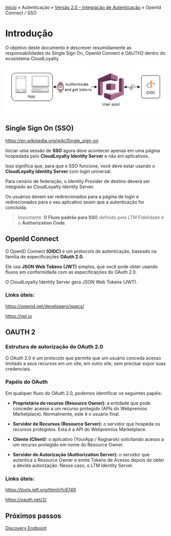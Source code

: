 [Início](/readme.md) &raquo; Autenticação &raquo; [Versão 2.0 - Integração de Autenticação](/auth/cognito/readme.md) &raquo; OpenId Connect / SSO

# Introdução

O objetivo deste documento é descrever resumidamente as responsabilidades do Single Sign On, OpenId Connect e OAUTH2 dentro do ecosistema CloudLoyalty

![Cognito / OpenId Connect](/images/sso-amazon.png)

## Single Sign On (SSO)

https://en.wikipedia.org/wiki/Single_sign-on

Iniciar uma sessão de **SSO** agora deve acontecer apenas em uma página hospedada pelo **CloudLoyalty Identity Server** e não em aplicativos.

Isso significa que, para que o SSO funcione, você deve estar usando o **CloudLoyalty Identity Server** com login universal.

Para cenário de federação, o Identity Provider de destino deverá ser integrado ao CloudLoyalty Identity Server.

Os usuários devem ser redirecionados para a página de login e redirecionados para o seu aplicativo assim que a autenticação for concluída.

> Importante: **O Fluxo padrão para SSO** definido pela LTM Fidelidade é o **Authorization Code.**

## OpenId Connect

O OpenID Connect **(OIDC)** é um protocolo de autenticação, baseado na família de especificações **OAuth 2.0.**

Ele usa **JSON Web Tokens (JWT)** simples, que você pode obter usando fluxos em conformidade com as especificações do OAuth 2.0.

O CloudLoyalty Identity Server gera JSON Web Tokens (JWT).

### Links úteis:

https://openid.net/developers/specs/

https://jwt.io

## OAUTH 2

### Estrutura de autorização do OAuth 2.0

O OAuth 2.0 é um protocolo que permite que um usuário conceda acesso limitado a seus recursos em um site, em outro site, sem precisar expor suas credenciais.

### Papéis do OAuth

Em qualquer fluxo do OAuth 2.0, podemos identificar os seguintes papéis:

- **Proprietário do recurso (Resource Owner):** a entidade que pode conceder acesso a um recurso
  protegido (APIs do Webpremios Marketplace). Normalmente, este é o usuário final.

- **Servidor de Recursos (Resource Server):** o servidor que hospeda os recursos protegidos. Esta
  é a API do Webpremios Marketplace.

- **Cliente (Client):** o aplicativo (YourApp / Ragnarok) solicitando acesso a um recurso protegido em nome do Resource Owner.

- **Servidor de Autorização (Authorization Server):** o servidor que autentica o Resource Owner e emite Tokens de Acesso depois de obter a devida autorização. Nesse caso, o LTM Identity Server.

### Links úteis:

https://tools.ietf.org/html/rfc6749

https://oauth.net/2/

## Próximos passos

[Discovery Endpoint](/auth/cognito/well-known.md)
